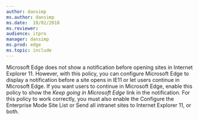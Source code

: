 ```yaml
---
author: dansimp
ms.author: dansimp
ms.date:  10/02/2018
ms.reviewer: 
audience: itpro
manager: dansimp
ms.prod: edge
ms.topic: include
---
```

Microsoft Edge does not show a notification before opening sites in Internet Explorer 11. However, with this policy, you can configure Microsoft Edge to display a notification before a site opens in IE11 or let users continue in Microsoft Edge.  If you want users to continue in Microsoft Edge, enable this policy to show the _Keep going in Microsoft Edge_ link in the notification. For this policy to work correctly, you must also enable the Configure the Enterprise Mode Site List or Send all intranet sites to Internet Explorer 11, or both.
